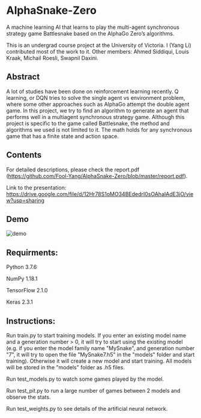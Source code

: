 # AlphaSnake-Zero
A machine learning AI that learns to play the multi-agent synchronous strategy game Battlesnake based on the AlphaGo Zero’s algorithms.

This is an undergrad course project at the University of Victoria. I (Yang Li) contributed most of the work to it. Other members: Ahmed Siddiqui, Louis Kraak, Michail Roesli, Swapnil Daxini.

## Abstract
A lot of studies have been done on reinforcement learning recently. Q learning, or DQN tries to solve the single agent vs environment problem, where some other approaches such as AlphaGo attempt the double agent game. In this project, we try to find an algorithm to generate an agent that performs well in a multiagent synchronous strategy game. Although this project is specific to the game called Battlesnake, the method and algorithms we used is not limited to it. The math holds for any synchronous game that has a finite state and action space.

## Contents
For detailed descriptions, please check the report.pdf (https://github.com/Fool-Yang/AlphaSnake-Zero/blob/master/report.pdf).

Link to the presentation: https://drive.google.com/file/d/12Hr78S1oMO34BEdedrI0sOAhaIAdE3jO/view?usp=sharing

## Demo
![demo](./demo.gif)

## Requirments:
Python 3.7.6

NumPy 1.18.1

TensorFlow 2.1.0

Keras 2.3.1

## Instructions:
Run train.py to start training models. If you enter an existing model name and a generation number > 0, it will try to start using the existing model (e.g. if you enter the model family name "MySnake", and generation number "7", it will try to open the file "MySnake7.h5" in the "models" folder and start training). Otherwise it will create a new model and start training. All models will be stored in the "models" folder as .h5 files.

Run test_models.py to watch some games played by the model.

Run test_pit.py to run a large number of games between 2 models and observe the stats.

Run test_weights.py to see details of the artificial neural network.
